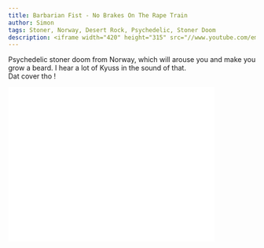 ```yaml
---
title: Barbarian Fist - No Brakes On The Rape Train
author: Simon
tags: Stoner, Norway, Desert Rock, Psychedelic, Stoner Doom
description: <iframe width="420" height="315" src="//www.youtube.com/embed/B_BiTIdcyb0" frameborder="0" allowfullscreen></iframe>
---
```


Psychedelic stoner doom from Norway, which will arouse you and make you grow a beard. I hear a lot of Kyuss in the sound of that.  
Dat cover tho !  

<iframe width="420" height="315" src="//www.youtube.com/embed/B_BiTIdcyb0" frameborder="0" allowfullscreen></iframe>
